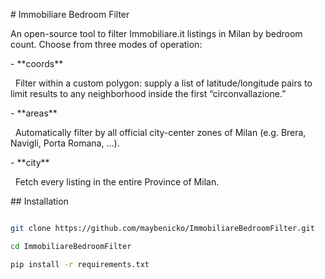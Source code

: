 \# Immobiliare Bedroom Filter



An open-source tool to filter Immobiliare.it listings in Milan by bedroom count. Choose from three modes of operation:



\- \*\*coords\*\*  

&nbsp; Filter within a custom polygon: supply a list of latitude/longitude pairs to limit results to any neighborhood inside the first “circonvallazione.”



\- \*\*areas\*\*  

&nbsp; Automatically filter by all official city-center zones of Milan (e.g. Brera, Navigli, Porta Romana, …).



\- \*\*city\*\*  

&nbsp; Fetch every listing in the entire Province of Milan. 



\## Installation



```bash

git clone https://github.com/maybenicko/ImmobiliareBedroomFilter.git

cd ImmobiliareBedroomFilter

pip install -r requirements.txt



